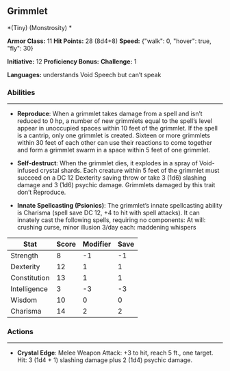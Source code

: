 ## Grimmlet
*(Tiny) (Monstrosity) *

**Armor Class:** 11
**Hit Points:** 28 (8d4+8)
**Speed:** {"walk": 0, "hover": true, "fly": 30}

**Initiative:** 12
**Proficiency Bonus:**
**Challenge:** 1

**Languages:** understands Void Speech but can’t speak

### Abilities
 --- 
- **Reproduce**: When a grimmlet takes damage from a spell and isn’t reduced to 0 hp, a number of new grimmlets equal to the spell’s level appear in unoccupied spaces within 10 feet of the grimmlet. If the spell is a cantrip, only one grimmlet is created. Sixteen or more grimmlets within 30 feet of each other can use their reactions to come together and form a grimmlet swarm in a space within 5 feet of one grimmlet.

- **Self-destruct**: When the grimmlet dies, it explodes in a spray of Void-infused crystal shards. Each creature within 5 feet of the grimmlet must succeed on a DC 12 Dexterity saving throw or take 3 (1d6) slashing damage and 3 (1d6) psychic damage. Grimmlets damaged by this trait don’t Reproduce.

- **Innate Spellcasting (Psionics)**: The grimmlet’s innate spellcasting ability is Charisma (spell save DC 12, +4 to hit with spell attacks). It can innately cast the following spells, requiring no components:
At will: crushing curse, minor illusion
3/day each: maddening whispers



| Stat | Score | Modifier | Save |
| ---- | ---- | ---- | ---- |
| Strength | 8 | -1 | -1 |
| Dexterity | 12 | 1 | 1 |
| Constitution | 13 | 1 | 1 |
| Intelligence | 3 | -3 | -3 |
| Wisdom | 10 | 0 | 0 |
| Charisma | 14 | 2 | 2 |

### Actions
 --- 
- **Crystal Edge**: Melee Weapon Attack: +3 to hit, reach 5 ft., one target. Hit: 3 (1d4 + 1) slashing damage plus 2 (1d4) psychic damage.

